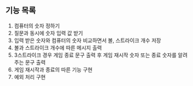 ## 기능 목록

1. 컴퓨터의 숫자 정하기
2. 질문과 동시에 숫자 입력 값 받기
3. 입력 받은 숫자와 컴퓨터의 숫자 비교하면서 볼, 스트라이크 개수 저장
4. 볼과 스트라이크 개수에 따른 메시지 출력
5. 3스트라이크 경우 게임 종료 문구 출력 후 게임 재시작 숫자 또는 종료 숫자를 알려주는 문구 출력
6. 게임 재시작과 종료의 따른 기능 구현
7. 예외 처리 구현
